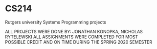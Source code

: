 # CS214
Rutgers university Systems Programming projects

ALL PROJECTS WERE DONE BY: JONATHAN KONOPKA, NICHOLAS RYTELEWSKI
ALL ASSIGNMENTS WERE COMPLETED FOR MOST POSSIBLE CREDIT AND ON TIME DURING THE SPRING 2020 SEMESTER
